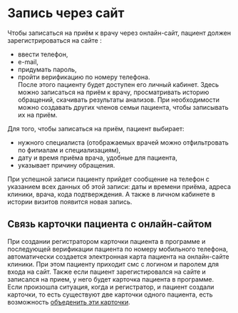 # Запись через сайт

Чтобы записаться на приём к врачу через онлайн-сайт, пациент должен зарегистрироваться на сайте :    
 - ввести телефон,
 - e-mail,
 - придумать пароль,
 - пройти верификацию по номеру телефона.     
 После этого пациенту будет доступен его личный кабинет. Здесь можно записаться на приём к врачу, просматривать историю обращений, скачивать результаты анализов. При необходимости можно создавать других членов семьи пациента, чтобы записывать их на приём.     

 Для того, чтобы записаться на приём, пациент выбирает:   
 - нужного специалиста (отображаемых врачей можно отфильтровать по филиалам и специализациям),    
 - дату и время приёма врача, удобные для пациента, 
 - указывает причину обращения.    

При успешной записи пациенту прийдет сообщение на телефон с указанием всех данных об этой записи: даты и времени приёма, адреса клиники, врача, кода подтверждения. А также в личном кабинете в истории визитов появится новая запись.   

## Связь карточки пациента с онлайн-сайтом

При создании регистратором карточки пациента в программе и последующей верификации пациента по номеру мобильного телефона, автоматически создается электронная карта пациента на онлайн-сайте клиники. При этом пациенту приходит смс с логином и паролем для входа на сайт. Также если пациент зарегистировался на сайте и записался на прием, у него будет карточка пациента в программе.    
Если произошла ситуация, когда и регистратор, и пациент создали карточки, то есть существуют две карточки одного пациента, есть возможность <a href="./PatientIntegration">объеденить эти карточки</a>.